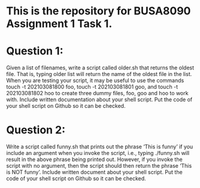 # This is the repository for BUSA8090 Assignment 1 Task 1.

# Question 1:
Given a list of filenames, write a script called older.sh that returns the oldest file. That is, typing older list will return the name of the oldest file in the list. When you are testing your script, it may be useful to use the commands touch -t 202103081800 foo, touch -t 202103081801 goo, and touch -t 202103081802 hoo to create three dummy files, foo, goo and hoo to work with. Include written documentation about your shell script. Put the code of your shell script on Github so it can be checked.

# Question 2:
Write a script called funny.sh that prints out the phrase ‘This is funny’ if you include an argument when you invoke the script, i.e., typing ./funny.sh will result in the above phrase being printed out. However, if you invoke the script with no argument, then the script should then return the phrase ‘This is NOT funny’. Include written document about your shell script. Put the code of your shell script on Github so it can be checked.
